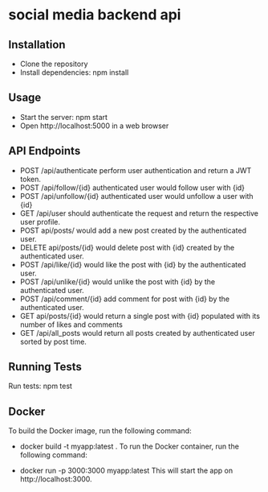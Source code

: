 # social media backend api

## Installation
- Clone the repository
- Install dependencies: npm install
## Usage
- Start the server: npm start
- Open http://localhost:5000 in a web browser
## API Endpoints
- POST /api/authenticate perform user authentication and return a JWT token.
- POST /api/follow/{id} authenticated user would follow user with {id}
- POST /api/unfollow/{id} authenticated user would unfollow a user with {id}
- GET /api/user should authenticate the request and return the respective user profile.
- POST api/posts/ would add a new post created by the authenticated user.
- DELETE api/posts/{id} would delete post with {id} created by the authenticated user.
- POST /api/like/{id} would like the post with {id} by the authenticated user.
- POST /api/unlike/{id} would unlike the post with {id} by the authenticated user.
- POST /api/comment/{id} add comment for post with {id} by the authenticated user.
- GET api/posts/{id} would return a single post with {id} populated with its number of likes and comments
- GET /api/all_posts would return all posts created by authenticated user sorted by post time.
    

## Running Tests
Run tests: npm test
## Docker
To build the Docker image, run the following command:

- docker build -t myapp:latest .
To run the Docker container, run the following command:


- docker run -p 3000:3000 myapp:latest
This will start the app on http://localhost:3000.


